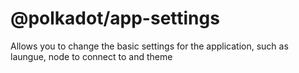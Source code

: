 # @polkadot/app-settings

Allows you to change the basic settings for the application, such as laungue, node to connect to and theme

